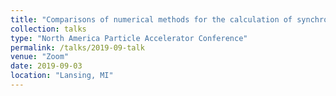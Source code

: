 ```yaml
---
title: "Comparisons of numerical methods for the calculation of synchrotron radiation"
collection: talks
type: "North America Particle Accelerator Conference"
permalink: /talks/2019-09-talk
venue: "Zoom"
date: 2019-09-03
location: "Lansing, MI"
---
```

